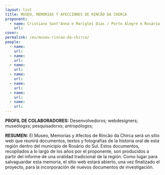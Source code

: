 ```yaml
---
layout: list
title: MUSEO, MEMORIAS Y AFECCIONES DE RINCÃO DA CHIRCA
proponent:
  - name: Cristiano Sant'Anna e Mariglei Dias / Porto Alegre e Rosário do Sul / RS
    url: 
cover:
permalink: /es/museu-rincao-da-chirca/
people:
  - name:
    url: 
  - name:
    url: 
  - name: 
    url: 
  - name: 
    url: 
  - name:
    url: 
  - name: 
    url: 
  - name: 
    url: 
---
```


**PROFIL DE COLABORADORES:** 
Desenvolvedorxs; webdesigners; museólogxs; pesquisadorxs; antropólogxs; 

**RESUMEN:**
El Museo, Memorias y Afectos de Rincão da Chirca será un sitio web que reunirá documentos, textos y fotografías de la historia oral de esta región dentro del municipio de Rosário do Sul. Estos documentos, recopilados a lo largo de los años por el proponente, son producidos a partir del informe de una oralidad tradicional de la región. Como lugar para salvaguardar esta memoria, el sitio web estará abierto, una vez finalizado el proyecto, para la incorporación de nuevos documentos de investigación.